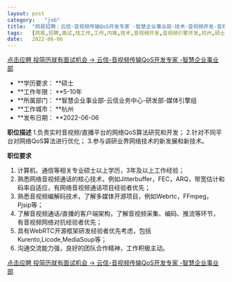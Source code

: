 ```yaml
---
layout:	post
category:	"job"
title:	"网易招聘：云信-音视频传输QoS开发专家 -智慧企业事业部-技术-音视频开发-音视频引擎开发-杭州硕士5-10年"
tags:	[网易,招聘,面试,找工作,工作,内推,技术,音视频开发,音视频引擎开发,杭州,硕士,5-10年]
date:	2022-06-06
---
```


[点击应聘 投简历就有面试机会 -> 云信-音视频传输QoS开发专家 -智慧企业事业部](http://mobile.bole.netease.com/bole/boleDetail?id=19377&employeeId=346f03c3cda5f04c&key=all)



- **学历要求： **硕士
- **工作年限： **5-10年
- **所属部门： **智慧企业事业部-云信业务中心-研发部-媒体引擎组
- **工作城市： **杭州
- **发布日期： **2022-06-06



**职位描述**
1.负责实时音视频/直播平台的网络QoS算法研究和开发； 
2.针对不同平台对网络QoS算法进行优化； 
3.参与调研业界网络技术的新发展和新技术。





**职位要求**
1. 计算机、通信等相关专业硕士以上学历，3年及以上工作经验； 
2. 熟悉网络音视频通话的核心技术，例如Jitterbuffer，FEC，ARQ，带宽估计和码率自适应，有网络音视频通话项目经验者优先； 
3. 熟悉音视频编解码技术，了解多媒体开源项目，例如Webrtc，FFmpeg，Pjsip等； 
4. 了解音视频通话/直播的客户端架构，了解音视频采集、编码、推流等环节，有音视频网络对抗经验者优先； 
5. 具有WebRTC开源框架研发经验者优先考虑，包括Kurento,Licode,MediaSoup等；
6. 沟通交流能力强，良好的团队合作精神，工作积极主动。




[点击应聘 投简历就有面试机会 -> 云信-音视频传输QoS开发专家 -智慧企业事业部](http://mobile.bole.netease.com/bole/boleDetail?id=19377&employeeId=346f03c3cda5f04c&key=all)